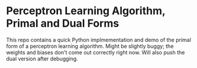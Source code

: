 Perceptron Learning Algorithm, Primal and Dual Forms
==========

This repo contains a quick Python implmementation and demo of the primal form of a perceptron learning algorithm. Might be slightly buggy; the weights and biases don't come out correctly right now. Will also push the dual version after debugging.